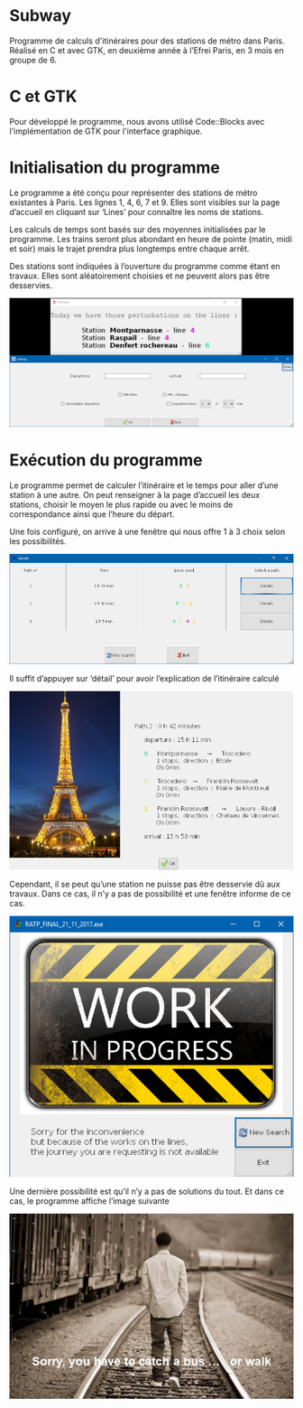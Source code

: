 # Subway
Programme de calculs d'itinéraires pour des stations de métro dans Paris. Réalisé en C et avec GTK, en deuxième année à l’Efrei Paris, en 3 mois en groupe de 6.

# C et GTK
Pour développé le programme, nous avons utilisé Code::Blocks avec l'implémentation de GTK pour l'interface graphique.

# Initialisation du programme
Le programme a été conçu pour représenter des stations de métro existantes à Paris. Les lignes 1, 4, 6, 7 et 9. Elles sont visibles sur la page d’accueil en cliquant sur ‘Lines’ pour connaître les noms de stations. 

Les calculs de temps sont basés sur des moyennes initialisées par le programme. Les trains seront plus abondant en heure de pointe (matin, midi et soir) mais le trajet prendra plus longtemps entre chaque arrêt. 

Des stations sont indiquées à l’ouverture du programme comme étant en travaux. Elles sont aléatoirement choisies et ne peuvent alors pas être desservies. 

![page d accueil]( https://github.com/CelineCornet/Subway/blob/master/images/01.png)

# Exécution du programme
Le programme permet de calculer l’itinéraire et le temps pour aller d’une station à une autre. On peut renseigner à la page d’accueil les deux stations, choisir le moyen le plus rapide ou avec le moins de correspondance ainsi que l’heure du départ.

Une fois configuré, on arrive à une fenêtre qui nous offre 1 à 3 choix selon les possibilités. 

![]( https://github.com/CelineCornet/Subway/blob/master/images/02.png)

Il suffit d’appuyer sur ‘détail’ pour avoir l’explication de l’itinéraire calculé

![]( https://github.com/CelineCornet/Subway/blob/master/images/03.png)

Cependant, il se peut qu’une station ne puisse pas être desservie dû aux travaux. Dans ce cas, il n’y a pas de possibilité et une fenêtre informe de ce cas.

![travaux]( https://github.com/CelineCornet/Subway/blob/master/images/04.png)

Une dernière possibilité est qu’il n’y a pas de solutions du tout. Et dans ce cas, le programme affiche l’image suivante

![pas de cas possible]( https://github.com/CelineCornet/Subway/blob/master/loney2.jpg)

